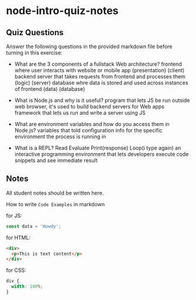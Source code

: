 # node-intro-quiz-notes

## Quiz Questions

Answer the following questions in the provided markdown file before turning in this exercise:

- What are the 3 components of a fullstack Web architecture?
  frontend where user interacts with website or mobile app (presentation) (client)
  backend server that takes requests from frontend and processes them (logic) (server)
  database whre data is stored and used across instances of frontend (data) (database)

- What is Node.js and why is it useful?
  program that lets JS be run outside web browser, it's used to build backend servers for Web apps
  framework that lets us run and write a server using JS

- What are environment variables and how do you access them in Node.js?
  variables that told configuration info for the specific environment the process is running in

- What is a REPL?
  Read Evaluate Print(response) Loop(i type again)
  an interactive programming environment that lets developers execute code snippets and see immediate result

## Notes

All student notes should be written here.

How to write `Code Examples` in markdown

for JS:

```javascript
const data = 'Howdy';
```

for HTML:

```html
<div>
  <p>This is text content</p>
</div>
```

for CSS:

```css
div {
  width: 100%;
}
```
